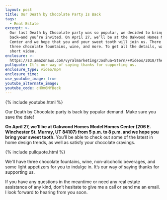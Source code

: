 ```yaml
---
layout: post
title: Our Death by Chocolate Party Is Back
tags:
  - Real Estate
excerpt: >-
  Our last Death by Chocolate party was so popular, we decided to bring it
  back—and you’re invited. On April 27, we’ll be at the Oakwood Homes Model Home
  Center and we hope that you and your sweet tooth will join us. There will be
  three chocolate fountains, wine, and more. To get all the details, watch this
  short video.
enclosure: >-
  https://s3.amazonaws.com/vyralmarketing/Joshua+Stern/+Videos/2018/The+Stern+Team-+Death+By+Chocolate.mp4
pullquote: It’s our way of saying thanks for supporting us.
enclosure_type: video/mp4
enclosure_time:
use_youtube_image: true
youtube_alternate_image:
youtube_code: cHRm6MYBeck
---
```


{% include youtube.html %}

Our Death by Chocolate party is back by popular demand. Make sure you save the date!

**On April 27, we’ll be at Oakwood Homes Model Homes Center (206 E. Winchester St. Murray, UT 84107) from 5 p.m. to 8 p.m. and we hope you bring your sweet tooth.** You’ll be able to check out some of the latest in home design trends, as well as satisfy your chocolate cravings.

{% include pullquote.html %}

We’ll have three chocolate fountains, wine, non-alcoholic beverages, and some light appetizers for you to indulge in. It’s our way of saying thanks for supporting us.

If you have any questions in the meantime or need any real estate assistance of any kind, don’t hesitate to give me a call or send me an email. I look forward to hearing from you soon.